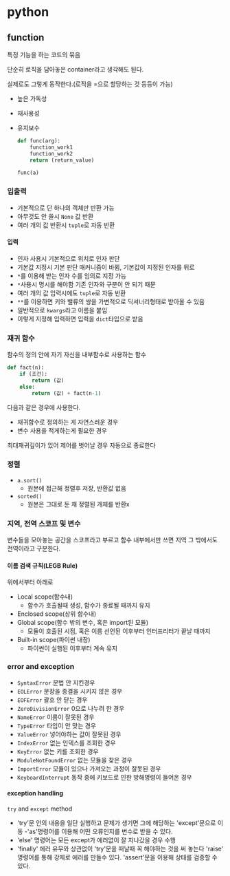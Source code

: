 # python

## function 

특정 기능을 하는 코드의 묶음

단순히 로직을 담아놓은 container라고 생각해도 된다.

실제로도 그렇게 동작한다.(로직을 =으로 할당하는 것 등등이 가능)

- 높은 가독성

- 재사용성

- 유지보수

  ```python
  def func(arg):
      function_work1
      function_work2
      return (return_value)
  
  func(a)
  ```
### 입출력
- 기본적으로 단 하나의 객체만 반환 가능
- 아무것도 안 쓸시 `None` 값 반환
- 여러 개의 값 반환시 `tuple`로 자동 반환

#### 입력
- 인자 사용시 기본적으로 위치로 인자 판단
- 기본값 지정시 기본 판단 매커니즘이 바뀜, 기본값이 지정된 인자를 뒤로
- `*`를 이용해 받는 인자 수를 임의로 지정 가능
- `*`사용시 명시를 해야함 기존 인자와 구분이 안 되기 때문
- 여러 개의 값 입력시에도 `tuple`로 자동 반환
- `**`를 이용하면 키와 밸류의 쌍을 가변적으로 딕셔너리형태로 받아올 수 있음
- 일반적으로 `kwargs`라고 이름을 붙임
- 이렇게 지정해 입력하면 입력을 `dict`타입으로 받음

### 재귀 함수
함수의 정의 안에 자기 자신을 내부함수로 사용하는 함수
```python
def fact(n):
    if (조건):
        return (값)
    else:
        return (값) + fact(n-1)
```
다음과 같은 경우에 사용한다.

- 재귀함수로 정의하는 게 자연스러운 경우
- 변수 사용을 적게하는게 필요한 경우

최대재귀깊이가 있어 제어를 벗어날 경우 자동으로 종료한다

### 정렬 

- `a.sort()`
  - 원본에 접근해 정렬후 저장, 반환값 없음
- `sorted()`
  - 원본은 그대로 둔 채 정렬된 개체를 반환x

### 지역, 전역 스코프 및 변수

변수들을 모아놓는 공간을 스코프라고 부르고 함수 내부에서만 쓰면 지역 그 밖에서도 전역이라고 구분한다.

#### 이름 검색 규칙(LEGB Rule)
위에서부터 아래로
- Local scope(함수내)
  - 함수가 호출될때 생성, 함수가 종료될 때까지 유지
- Enclosed scope(상위 함수내)
- Global scope(함수 밖의 변수, 혹은 import된 모듈)
  - 모듈이 호출된 시점, 혹은 이름 선언된 이후부터 인터프리터가 끝날 때까지
- Built-in scope(파이썬 내장)
  - 파이썬이 실행된 이후부터 계속 유지

### error and exception
- `SyntaxError` 문법 안 지킨경우
- `EOLError` 문장을 종결을 시키지 않은 경우
- `EOFError` 괄호 안 닫는 경우
- `ZeroDivisionError` 0으로 나누려 한 경우
- `NameError` 이름이 잘못된 경우
- `TypeError` 타입이 안 맞는 경우
- `ValueError` 넣어야하는 값이 잘못된 경우
- `IndexError` 없는 인덱스를 조회한 경우
- `KeyError` 없는 키를 조회한 경우
- `ModuleNotFoundError` 없는 모듈을 찾은 경우
- `ImportError` 모듈이 있으나 가져오는 과정이 잘못된 경우
- `KeyboardInterrupt` 동작 중에 키보드로 인한 방해명령이 들어온 경우

#### exception handling
`try` and `except` method
- 'try'문 안의 내용을 일단 실행하고 문제가 생기면 그에 해당하는 'except'문으로 이동
-'as'명령어를 이용해 어떤 오류인지를 변수로 받을 수 있다.
- 'else' 명령어는 모든 except가 에러없이 잘 지나갔을 경우 수행
- 'finally' 에러 유무와 상관없이 'try'문을 떠날때 꼭 해야하는 것을 써 놓는다
'raise' 명령어를 통해 강제로 에러를 만들수 있다.
'assert'문을 이용해 상태를 검증할 수 있다.
